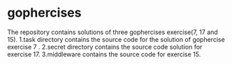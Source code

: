 # gophercises

The repository contains solutions of three gophercises exercise(7, 17 and 15).
1.task directory contains the source code for the solution of gophercise exercise 7 .
2.secret directory contains the source code solution for exercise 17.
3.middleware contains the source code for exercise 15.
